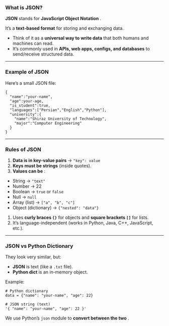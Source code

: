 ### What is JSON?

**JSON** stands for  **JavaScript Object Notation** .

It’s a **text-based format** for storing and exchanging data.

* Think of it as a **universal way to write data** that both humans and machines can read.
* It’s commonly used in **APIs, web apps, configs, and databases** to send/receive structured data.

---

### Example of JSON

Here’s a small JSON file:

<pre class="overflow-visible!" data-start="442" data-end="667"><div class="contain-inline-size rounded-2xl relative bg-token-sidebar-surface-primary"><div class="sticky top-9"><div class="absolute end-0 bottom-0 flex h-9 items-center pe-2"><div class="bg-token-bg-elevated-secondary text-token-text-secondary flex items-center gap-4 rounded-sm px-2 font-sans text-xs"><span class="" data-state="closed"></span></div></div></div><div class="overflow-y-auto p-4" dir="ltr"><code class="whitespace-pre! language-json"><span><span>{</span><span>
  </span><span>"name"</span><span>:</span><span></span><span>"your-name"</span><span>,</span><span>
  </span><span>"age"</span><span>:</span><span></span><span>your-age</span><span>,</span><span>
  </span><span>"is_student"</span><span>:</span><span></span><span>true</span><span></span><span>,</span><span>
  </span><span>"languages"</span><span>:</span><span></span><span>[</span><span>"Persian"</span><span>,</span><span></span><span>"English"</span><span>,</span><span></span><span>"Python"</span><span>]</span><span>,</span><span>
  </span><span>"university"</span><span>:</span><span></span><span>{</span><span>
    </span><span>"name"</span><span>:</span><span></span><span>"Shiraz University of Technology"</span><span>,</span><span>
    </span><span>"major"</span><span>:</span><span></span><span>"Computer Engineering"</span><span>
  </span><span>}</span><span>
</span><span>}</span><span>
</span></span></code></div></div></pre>

---

### Rules of JSON

1. **Data is in key-value pairs** → `"key": value`
2. **Keys must be strings** (inside quotes).
3. **Values can be** :

* String → `"text"`
* Number → 22
* Boolean → `true` or `false`
* Null → `null`
* Array (list) → `["a", "b", "c"]`
* Object (dictionary) → `{"nested": "data"}`

1. Uses **curly braces `{}`** for objects and **square brackets `[]`** for lists.
2. It’s language-independent (works in Python, Java, C++, JavaScript, etc.).

---

### JSON vs Python Dictionary

They look very similar, but:

* **JSON** is text (like a `.txt` file).
* **Python dict** is an in-memory object.

Example:

<pre class="overflow-visible!" data-start="1309" data-end="1437"><div class="contain-inline-size rounded-2xl relative bg-token-sidebar-surface-primary"><div class="sticky top-9"><div class="absolute end-0 bottom-0 flex h-9 items-center pe-2"><div class="bg-token-bg-elevated-secondary text-token-text-secondary flex items-center gap-4 rounded-sm px-2 font-sans text-xs"><span class="" data-state="closed"></span></div></div></div><div class="overflow-y-auto p-4" dir="ltr"><code class="whitespace-pre! language-python"><span><span># Python dictionary</span><span>
data = {</span><span>"name"</span><span>: </span><span>"your-name"</span><span>, </span><span>"age"</span><span>: </span><span>22</span><span>}

</span><span># JSON string (text)</span><span>
</span><span>'{ "name": "your-name", "age": 22 }'</span><span>
</span></span></code></div></div></pre>

We use Python’s `json` module to  **convert between the two** .
